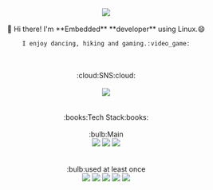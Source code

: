 <div align="center">
    <img src="https://capsule-render.vercel.app/api?type=waving&text=Welcome&desc=Gyeongmin's%20GitHub%20Profile&descSize=15&descAlign=60&height=200&fontColor=ffffff&fontAlignY=35&descAlignY=50" />
    <br>
    <br>
    👋 Hi there! I'm **Embedded** **developer** using Linux.😄

    I enjoy dancing, hiking and gaming.:video_game:
</div>

<div align="center">
    <br>
    <br>
    :cloud:SNS:cloud:
    <br>
    <br>
    <a href="https://www.instagram.com/gyeongmin_kwon___/" target="_blank">
        <img src="https://img.shields.io/badge/Instagram-E4405F?style=flat-square&logo=Instagram&logoColor=white"/>
    </a>
    <br>
    <br>
    <br>
    :books:Tech Stack:books:
    <br>
    <br>
    :bulb:Main
    <br>
    <img src="https://img.shields.io/badge/C-A8B9CC?style=for-the-badge&logo=C&logoColor=black">
    <img src="https://img.shields.io/badge/C++-00599C?style=for-the-badge&logo=C%2B%2B&logoColor=white">
    <img src="https://img.shields.io/badge/Linux-FCC624?style=for-the-badge&logo=Linux&logoColor=black">
    <br>
    <br>
    <br>
    :bulb:used at least once
    <br>
    <img src="https://img.shields.io/badge/Python-3776AB?style=for-the-badge&logo=Python&logoColor=white">
    <img src="https://img.shields.io/badge/JavaScript-F7DF1E?style=for-the-badge&logo=JavaScript&logoColor=black">
    <img src="https://img.shields.io/badge/CSS-1572B6?style=for-the-badge&logo=CSS3&logoColor=white">
    <img src="https://img.shields.io/badge/HTML-E34F26?style=for-the-badge&logo=HTML5&logoColor=white">
    <img src="https://img.shields.io/badge/MySQL-4479A1?style=for-the-badge&logo=MySQL&logoColor=white">
</div>
<!--
**rudalsd/rudalsd** is a ✨ _special_ ✨ repository because its `README.md` (this file) appears on your GitHub profile.

Here are some ideas to get you started:

- 🔭 I’m currently working on ...
- 🌱 I’m currently learning ...
- 👯 I’m looking to collaborate on ...
- 🤔 I’m looking for help with ...
- 💬 Ask me about ...
- 📫 How to reach me: ...
- 😄 Pronouns: ...
- ⚡ Fun fact: ...
-->
